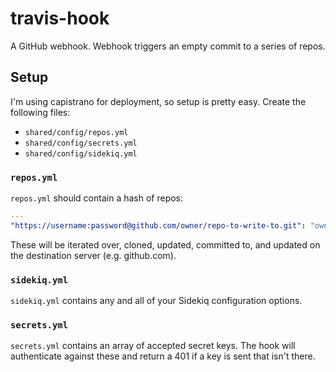 # travis-hook

A GitHub webhook. Webhook triggers an empty commit to a series of repos.

## Setup

I'm using capistrano for deployment, so setup is pretty easy. Create the
following files:

- `shared/config/repos.yml`
- `shared/config/secrets.yml`
- `shared/config/sidekiq.yml`

### `repos.yml`

`repos.yml` should contain a hash of repos:

```yaml
---
"https://username:password@github.com/owner/repo-to-write-to.git": "owner/repo-to-write-to"
```

These will be iterated over, cloned, updated, committed to, and updated on
the destination server (e.g. github.com).

### `sidekiq.yml`

`sidekiq.yml` contains any and all of your Sidekiq configuration options.

### `secrets.yml`

`secrets.yml` contains an array of accepted secret keys. The hook will
authenticate against these and return a 401 if a key is sent that isn't
there.
